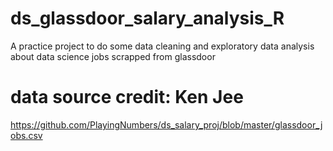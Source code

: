 # ds_glassdoor_salary_analysis_R
A practice project to do some data cleaning and exploratory data analysis about data science jobs scrapped from glassdoor

# data source credit: Ken Jee
https://github.com/PlayingNumbers/ds_salary_proj/blob/master/glassdoor_jobs.csv

